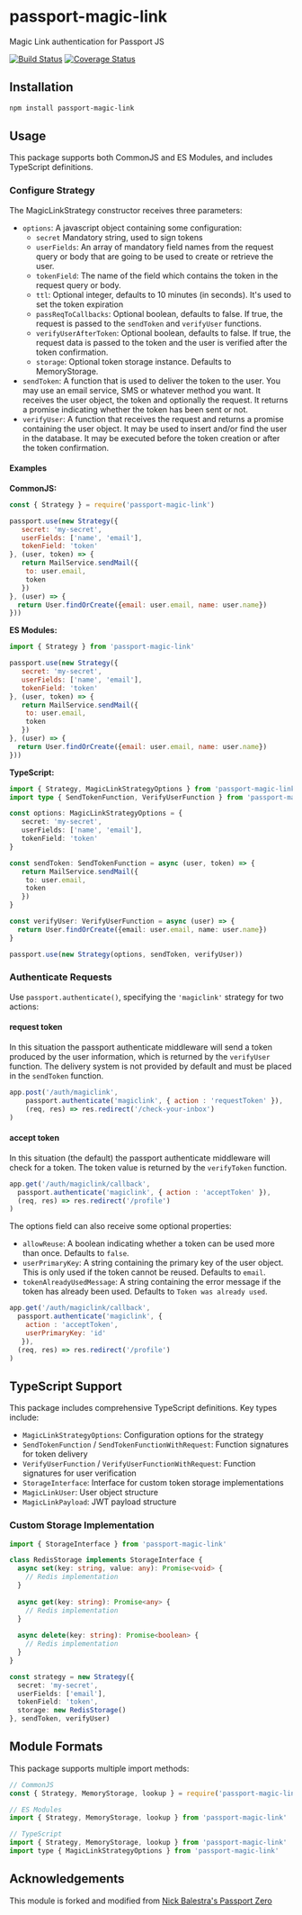 # passport-magic-link
Magic Link authentication for Passport JS

[![Build Status](https://travis-ci.org/vinialbano/passport-magic-link.svg?branch=master)](https://travis-ci.org/vinialbano/passport-magic-link)
[![Coverage Status](https://coveralls.io/repos/github/vinialbano/passport-magic-link/badge.svg?branch=master)](https://coveralls.io/github/vinialbano/passport-magic-link?branch=master)

## Installation

```bash
npm install passport-magic-link
```

## Usage

This package supports both CommonJS and ES Modules, and includes TypeScript definitions.

### Configure Strategy

  The MagicLinkStrategy constructor receives three parameters:

  * `options`: A javascript object containing some configuration:
    * `secret` Mandatory string, used to sign tokens
    * `userFields`: An array of mandatory field names from the request query or body that are going to be used to create or retrieve the user.
    * `tokenField`: The name of the field which contains the token in the request query or body.
    * `ttl`: Optional integer, defaults to 10 minutes (in seconds). It's used to set the token expiration
    * `passReqToCallbacks`: Optional boolean, defaults to false. If true, the request is passed to the `sendToken` and `verifyUser` functions.
    * `verifyUserAfterToken`: Optional boolean, defaults to false. If true, the request data is passed to the token and the user is verified after the token confirmation.
    * `storage`: Optional token storage instance. Defaults to MemoryStorage.
  * `sendToken`: A function that is used to deliver the token to the user. You may use an email service, SMS or whatever method you want. It receives the user object, the token and optionally the request. It returns a promise indicating whether the token has been sent or not.
  * `verifyUser`: A function that receives the request and returns a promise containing the user object. It may be used to insert and/or find the user in the database. It may be executed before the token creation or after the token confirmation.

#### Examples

**CommonJS:**
```javascript
const { Strategy } = require('passport-magic-link')

passport.use(new Strategy({
   secret: 'my-secret',
   userFields: ['name', 'email'],
   tokenField: 'token'
}, (user, token) => {
   return MailService.sendMail({
    to: user.email,
    token
   })
}, (user) => {
  return User.findOrCreate({email: user.email, name: user.name})
}))
```

**ES Modules:**
```javascript
import { Strategy } from 'passport-magic-link'

passport.use(new Strategy({
   secret: 'my-secret',
   userFields: ['name', 'email'],
   tokenField: 'token'
}, (user, token) => {
   return MailService.sendMail({
    to: user.email,
    token
   })
}, (user) => {
  return User.findOrCreate({email: user.email, name: user.name})
}))
```

**TypeScript:**
```typescript
import { Strategy, MagicLinkStrategyOptions } from 'passport-magic-link'
import type { SendTokenFunction, VerifyUserFunction } from 'passport-magic-link'

const options: MagicLinkStrategyOptions = {
   secret: 'my-secret',
   userFields: ['name', 'email'],
   tokenField: 'token'
}

const sendToken: SendTokenFunction = async (user, token) => {
   return MailService.sendMail({
    to: user.email,
    token
   })
}

const verifyUser: VerifyUserFunction = async (user) => {
  return User.findOrCreate({email: user.email, name: user.name})
}

passport.use(new Strategy(options, sendToken, verifyUser))
```
   
  
### Authenticate Requests
  
  Use `passport.authenticate()`, specifying the `'magiclink'` strategy for two actions:
  
#### request token
  In this situation the passport authenticate middleware will send a token produced by the user information, which is returned by the `verifyUser` function. The delivery system is not provided by default and must be placed in the `sendToken` function.
  
  ```javascript
  app.post('/auth/magiclink',
      passport.authenticate('magiclink', { action : 'requestToken' }),
      (req, res) => res.redirect('/check-your-inbox')
  )
  ```
  
#### accept token
  In this situation (the default) the passport authenticate middleware will check for a token. The token value is returned by the `verifyToken` function.
  
  ```javascript
  app.get('/auth/magiclink/callback',
    passport.authenticate('magiclink', { action : 'acceptToken' }),
    (req, res) => res.redirect('/profile')
  )
  ```
  
  The options field can also receive some optional properties:
  * `allowReuse`: A boolean indicating whether a token can be used more than once. Defaults to `false`.
  * `userPrimaryKey`: A string containing the primary key of the user object. This is only used if the token cannot be reused. Defaults to `email`.
  * `tokenAlreadyUsedMessage`: A string containing the error message if the token has already been used. Defaults to `Token was already used`.
  
  ```javascript
  app.get('/auth/magiclink/callback',
    passport.authenticate('magiclink', {
      action : 'acceptToken',
      userPrimaryKey: 'id'
     }),
    (req, res) => res.redirect('/profile')
  )
  ```

## TypeScript Support

This package includes comprehensive TypeScript definitions. Key types include:

- `MagicLinkStrategyOptions`: Configuration options for the strategy
- `SendTokenFunction` / `SendTokenFunctionWithRequest`: Function signatures for token delivery
- `VerifyUserFunction` / `VerifyUserFunctionWithRequest`: Function signatures for user verification
- `StorageInterface`: Interface for custom token storage implementations
- `MagicLinkUser`: User object structure
- `MagicLinkPayload`: JWT payload structure

### Custom Storage Implementation

```typescript
import { StorageInterface } from 'passport-magic-link'

class RedisStorage implements StorageInterface {
  async set(key: string, value: any): Promise<void> {
    // Redis implementation
  }
  
  async get(key: string): Promise<any> {
    // Redis implementation
  }
  
  async delete(key: string): Promise<boolean> {
    // Redis implementation
  }
}

const strategy = new Strategy({
  secret: 'my-secret',
  userFields: ['email'],
  tokenField: 'token',
  storage: new RedisStorage()
}, sendToken, verifyUser)
```

## Module Formats

This package supports multiple import methods:

```javascript
// CommonJS
const { Strategy, MemoryStorage, lookup } = require('passport-magic-link')

// ES Modules
import { Strategy, MemoryStorage, lookup } from 'passport-magic-link'

// TypeScript
import { Strategy, MemoryStorage, lookup } from 'passport-magic-link'
import type { MagicLinkStrategyOptions } from 'passport-magic-link'
```

## Acknowledgements
  
  This module is forked and modified from [Nick Balestra's Passport Zero](https://github.com/nickbalestra/zero)
